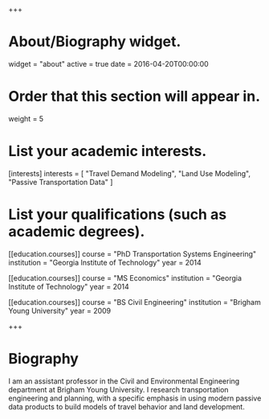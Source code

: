 +++
# About/Biography widget.
widget = "about"
active = true
date = 2016-04-20T00:00:00

# Order that this section will appear in.
weight = 5

# List your academic interests.
[interests]
  interests = [
    "Travel Demand Modeling",
    "Land Use Modeling",
    "Passive Transportation Data"
  ]

# List your qualifications (such as academic degrees).
[[education.courses]]
  course = "PhD Transportation Systems Engineering"
  institution = "Georgia Institute of Technology"
  year = 2014

[[education.courses]]
  course = "MS Economics"
  institution = "Georgia Institute of Technology"
  year = 2014

[[education.courses]]
  course = "BS Civil Engineering"
  institution = "Brigham Young University"
  year = 2009

+++

# Biography

I am an assistant professor in the Civil and Environmental Engineering
department at Brigham Young University. I research transportation engineering
and planning, with a specific emphasis in using modern passive data products to
build models of travel behavior and land development.
